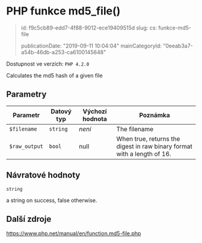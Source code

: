PHP funkce md5_file()
=====================

> id: f9c5cb89-edd7-4f88-9012-ece19409515d
> slug:
> 	cs: funkce-md5-file
>
> publicationDate: "2019-09-11 10:04:04"
> mainCategoryId: "0eeab3a7-a54b-46db-a253-ca6100145648"

Dostupnost ve verzích: `PHP 4.2.0`

Calculates the md5 hash of a given file


Parametry
--------------

| Parametr | Datový typ | Výchozí hodnota | Poznámka |
|-----|-----|-----|-----|
| `$filename` | `string` | *není* | The filename |
| `$raw_output` | `bool` | null | When true, returns the digest in raw binary format with a length of 16. |


Návratové hodnoty
----------------

`string`

a string on success, false otherwise.

Další zdroje
------------

https://www.php.net/manual/en/function.md5-file.php
